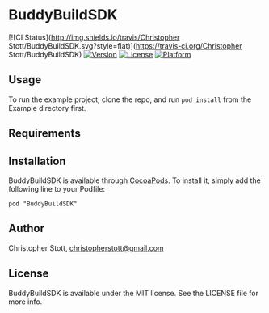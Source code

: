 # BuddyBuildSDK

[![CI Status](http://img.shields.io/travis/Christopher Stott/BuddyBuildSDK.svg?style=flat)](https://travis-ci.org/Christopher Stott/BuddyBuildSDK)
[![Version](https://img.shields.io/cocoapods/v/BuddyBuildSDK.svg?style=flat)](http://cocoadocs.org/docsets/BuddyBuildSDK)
[![License](https://img.shields.io/cocoapods/l/BuddyBuildSDK.svg?style=flat)](http://cocoadocs.org/docsets/BuddyBuildSDK)
[![Platform](https://img.shields.io/cocoapods/p/BuddyBuildSDK.svg?style=flat)](http://cocoadocs.org/docsets/BuddyBuildSDK)

## Usage

To run the example project, clone the repo, and run `pod install` from the Example directory first.

## Requirements

## Installation

BuddyBuildSDK is available through [CocoaPods](http://cocoapods.org). To install
it, simply add the following line to your Podfile:

    pod "BuddyBuildSDK"

## Author

Christopher Stott, christopherstott@gmail.com

## License

BuddyBuildSDK is available under the MIT license. See the LICENSE file for more info.

